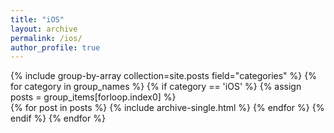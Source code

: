 ```yaml
---
title: "iOS"
layout: archive
permalink: /ios/
author_profile: true
---
```

{% include group-by-array collection=site.posts field="categories" %}
{% for category in group_names %}
  {% if category == 'iOS' %}
  {% assign posts = group_items[forloop.index0] %}  
   {% for post in posts %}
     {% include archive-single.html %}
   {% endfor %}
  {% endif %}
{% endfor %}
